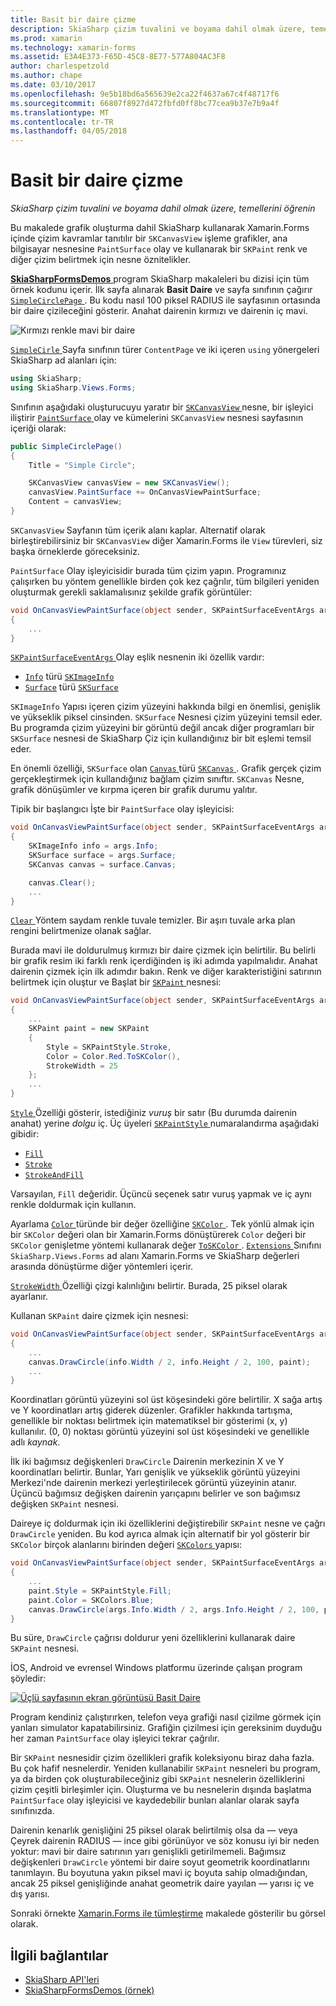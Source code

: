```yaml
---
title: Basit bir daire çizme
description: SkiaSharp çizim tuvalini ve boyama dahil olmak üzere, temellerini öğrenin
ms.prod: xamarin
ms.technology: xamarin-forms
ms.assetid: E3A4E373-F65D-45C8-8E77-577A804AC3F8
author: charlespetzold
ms.author: chape
ms.date: 03/10/2017
ms.openlocfilehash: 9e5b18bd6a565639e2ca22f4637a67c4f48717f6
ms.sourcegitcommit: 66807f8927d472fbfd0ff8bc77cea9b37e7b9a4f
ms.translationtype: MT
ms.contentlocale: tr-TR
ms.lasthandoff: 04/05/2018
---
```

# <a name="drawing-a-simple-circle"></a>Basit bir daire çizme

_SkiaSharp çizim tuvalini ve boyama dahil olmak üzere, temellerini öğrenin_

Bu makalede grafik oluşturma dahil SkiaSharp kullanarak Xamarin.Forms içinde çizim kavramlar tanıtılır bir `SKCanvasView` işleme grafikler, ana bilgisayar nesnesine `PaintSurface` olay ve kullanarak bir `SKPaint` renk ve diğer çizim belirtmek için nesne öznitelikler.

[ **SkiaSharpFormsDemos** ](https://developer.xamarin.com/samples/xamarin-forms/SkiaSharpForms/Demos/) program SkiaSharp makaleleri bu dizisi için tüm örnek kodunu içerir. İlk sayfa alınarak **Basit Daire** ve sayfa sınıfının çağırır [ `SimpleCirclePage` ](https://github.com/xamarin/xamarin-forms-samples/blob/master/SkiaSharpForms/Demos/Demos/SkiaSharpFormsDemos/Basics/SimpleCirclePage.cs). Bu kodu nasıl 100 piksel RADIUS ile sayfasının ortasında bir daire çizileceğini gösterir. Anahat dairenin kırmızı ve dairenin iç mavi.

![](circle-images/circleexample.png "Kırmızı renkle mavi bir daire")

[ `SimpleCirle` ](https://github.com/xamarin/xamarin-forms-samples/blob/master/SkiaSharpForms/Demos/Demos/SkiaSharpFormsDemos/Basics/SimpleCirclePage.cs) Sayfa sınıfının türer `ContentPage` ve iki içeren `using` yönergeleri SkiaSharp ad alanları için:

```csharp
using SkiaSharp;
using SkiaSharp.Views.Forms;
```

Sınıfının aşağıdaki oluşturucuyu yaratır bir [ `SKCanvasView` ](https://developer.xamarin.com/api/type/SkiaSharp.Views.Forms.SKCanvasView/) nesne, bir işleyici iliştirir [ `PaintSurface` ](https://developer.xamarin.com/api/event/SkiaSharp.Views.Forms.SKCanvasView.PaintSurface/) olay ve kümelerini `SKCanvasView` nesnesi sayfasının içeriği olarak:

```csharp
public SimpleCirclePage()
{
    Title = "Simple Circle";

    SKCanvasView canvasView = new SKCanvasView();
    canvasView.PaintSurface += OnCanvasViewPaintSurface;
    Content = canvasView;
}
```

`SKCanvasView` Sayfanın tüm içerik alanı kaplar. Alternatif olarak birleştirebilirsiniz bir `SKCanvasView` diğer Xamarin.Forms ile `View` türevleri, siz başka örneklerde göreceksiniz.

`PaintSurface` Olay işleyicisidir burada tüm çizim yapın. Programınız çalışırken bu yöntem genellikle birden çok kez çağrılır, tüm bilgileri yeniden oluşturmak gerekli saklamalısınız şekilde grafik görüntüler:

```csharp
void OnCanvasViewPaintSurface(object sender, SKPaintSurfaceEventArgs args)
{
    ...
}

```

[ `SKPaintSurfaceEventArgs` ](https://developer.xamarin.com/api/type/SkiaSharp.Views.Forms.SKPaintSurfaceEventArgs/) Olay eşlik nesnenin iki özellik vardır:

- [`Info`](https://developer.xamarin.com/api/property/SkiaSharp.Views.Forms.SKPaintSurfaceEventArgs.Info/) türü [`SKImageInfo`](https://developer.xamarin.com/api/type/SkiaSharp.SKImageInfo/)
- [`Surface`](https://developer.xamarin.com/api/property/SkiaSharp.Views.Forms.SKPaintSurfaceEventArgs.Surface/) türü [`SKSurface`](https://developer.xamarin.com/api/type/SkiaSharp.SKSurface/)

`SKImageInfo` Yapısı içeren çizim yüzeyini hakkında bilgi en önemlisi, genişlik ve yükseklik piksel cinsinden. `SKSurface` Nesnesi çizim yüzeyini temsil eder. Bu programda çizim yüzeyini bir görüntü değil ancak diğer programları bir `SKSurface` nesnesi de SkiaSharp Çiz için kullandığınız bir bit eşlemi temsil eder.

En önemli özelliği, `SKSurface` olan [ `Canvas` ](https://developer.xamarin.com/api/property/SkiaSharp.SKSurface.Canvas/) türü [ `SKCanvas` ](https://developer.xamarin.com/api/type/SkiaSharp.SKCanvas/). Grafik gerçek çizim gerçekleştirmek için kullandığınız bağlam çizim sınıftır. `SKCanvas` Nesne, grafik dönüşümler ve kırpma içeren bir grafik durumu yalıtır.

Tipik bir başlangıcı İşte bir `PaintSurface` olay işleyicisi:

```csharp
void OnCanvasViewPaintSurface(object sender, SKPaintSurfaceEventArgs args)
{
    SKImageInfo info = args.Info;
    SKSurface surface = args.Surface;
    SKCanvas canvas = surface.Canvas;

    canvas.Clear();
    ...
}

```

[ `Clear` ](https://developer.xamarin.com/api/member/SkiaSharp.SKCanvas.Clear()/) Yöntem saydam renkle tuvale temizler. Bir aşırı tuvale arka plan rengini belirtmenize olanak sağlar.

Burada mavi ile doldurulmuş kırmızı bir daire çizmek için belirtilir. Bu belirli bir grafik resim iki farklı renk içerdiğinden iş iki adımda yapılmalıdır. Anahat dairenin çizmek için ilk adımdır bakın. Renk ve diğer karakteristiğini satırının belirtmek için oluştur ve Başlat bir [ `SKPaint` ](https://developer.xamarin.com/api/type/SkiaSharp.SKPaint/) nesnesi:

```csharp
void OnCanvasViewPaintSurface(object sender, SKPaintSurfaceEventArgs args)
{
    ...
    SKPaint paint = new SKPaint
    {
        Style = SKPaintStyle.Stroke,
        Color = Color.Red.ToSKColor(),
        StrokeWidth = 25
    };
    ...
}
```

[ `Style` ](https://developer.xamarin.com/api/property/SkiaSharp.SKPaint.Style/) Özelliği gösterir, istediğiniz *vuruş* bir satır (Bu durumda dairenin anahat) yerine *dolgu* iç. Üç üyeleri [ `SKPaintStyle` ](https://developer.xamarin.com/api/type/SkiaSharp.SKPaintStyle/) numaralandırma aşağıdaki gibidir:

- [`Fill`](https://developer.xamarin.com/api/field/SkiaSharp.SKPaintStyle.Fill/)
- [`Stroke`](https://developer.xamarin.com/api/field/SkiaSharp.SKPaintStyle.Stroke/)
- [`StrokeAndFill`](https://developer.xamarin.com/api/field/SkiaSharp.SKPaintStyle.StrokeAndFill/)

Varsayılan, `Fill` değeridir. Üçüncü seçenek satır vuruş yapmak ve iç aynı renkle doldurmak için kullanın.

Ayarlama [ `Color` ](https://developer.xamarin.com/api/property/SkiaSharp.SKPaint.Color/) türünde bir değer özelliğine [ `SKColor` ](https://developer.xamarin.com/api/type/SkiaSharp.SKColor/). Tek yönlü almak için bir `SKColor` değeri olan bir Xamarin.Forms dönüştürerek `Color` değeri bir `SKColor` genişletme yöntemi kullanarak değer [ `ToSKColor` ](https://developer.xamarin.com/api/member/SkiaSharp.Views.Forms.Extensions.ToSKColor/p/Xamarin.Forms.Color/). [ `Extensions` ](https://developer.xamarin.com/api/type/SkiaSharp.Views.Forms.Extensions/) Sınıfını `SkiaSharp.Views.Forms` ad alanı Xamarin.Forms ve SkiaSharp değerleri arasında dönüştürme diğer yöntemleri içerir.

[ `StrokeWidth` ](https://developer.xamarin.com/api/property/SkiaSharp.SKPaint.StrokeWidth/) Özelliği çizgi kalınlığını belirtir. Burada, 25 piksel olarak ayarlanır.

Kullanan `SKPaint` daire çizmek için nesnesi:

```csharp
void OnCanvasViewPaintSurface(object sender, SKPaintSurfaceEventArgs args)
{
    ...
    canvas.DrawCircle(info.Width / 2, info.Height / 2, 100, paint);
    ...
}
```

Koordinatları görüntü yüzeyini sol üst köşesindeki göre belirtilir. X sağa artış ve Y koordinatları artış giderek düzenler. Grafikler hakkında tartışma, genellikle bir noktası belirtmek için matematiksel bir gösterimi (x, y) kullanılır. (0, 0) noktası görüntü yüzeyini sol üst köşesindeki ve genellikle adlı *kaynak*.

İlk iki bağımsız değişkenleri `DrawCircle` Dairenin merkezinin X ve Y koordinatları belirtir. Bunlar, Yarı genişlik ve yükseklik görüntü yüzeyini Merkezi'nde dairenin merkezi yerleştirilecek görüntü yüzeyinin atanır. Üçüncü bağımsız değişken dairenin yarıçapını belirler ve son bağımsız değişken `SKPaint` nesnesi.

Daireye iç doldurmak için iki özelliklerini değiştirebilir `SKPaint` nesne ve çağrı `DrawCircle` yeniden. Bu kod ayrıca almak için alternatif bir yol gösterir bir `SKColor` birçok alanlarını birinden değeri [ `SKColors` ](https://developer.xamarin.com/api/type/SkiaSharp.SKColors/) yapısı:

```csharp
void OnCanvasViewPaintSurface(object sender, SKPaintSurfaceEventArgs args)
{
    ...
    paint.Style = SKPaintStyle.Fill;
    paint.Color = SKColors.Blue;
    canvas.DrawCircle(args.Info.Width / 2, args.Info.Height / 2, 100, paint);
}
```
Bu süre, `DrawCircle` çağrısı doldurur yeni özelliklerini kullanarak daire `SKPaint` nesnesi.

İOS, Android ve evrensel Windows platformu üzerinde çalışan program şöyledir:

[![](circle-images/simplecircle-small.png "Üçlü sayfasının ekran görüntüsü Basit Daire")](circle-images/simplecircle-large.png#lightbox "Üçlü sayfasının ekran görüntüsü basit daire")

Program kendiniz çalıştırırken, telefon veya grafiği nasıl çizilme görmek için yanları simulator kapatabilirsiniz. Grafiğin çizilmesi için gereksinim duyduğu her zaman `PaintSurface` olay işleyici tekrar çağrılır.

Bir `SKPaint` nesnesidir çizim özellikleri grafik koleksiyonu biraz daha fazla. Bu çok hafif nesnelerdir. Yeniden kullanabilir `SKPaint` nesneleri bu program, ya da birden çok oluşturabileceğiniz gibi `SKPaint` nesnelerin özelliklerini çizim çeşitli birleşimler için. Oluşturma ve bu nesnelerin dışında başlatma `PaintSurface` olay işleyicisi ve kaydedebilir bunları alanlar olarak sayfa sınıfınızda.

Dairenin kenarlık genişliğini 25 piksel olarak belirtilmiş olsa da &mdash; veya Çeyrek dairenin RADIUS &mdash; ince gibi görünüyor ve söz konusu iyi bir neden yoktur: mavi bir daire satırının yarı genişlikli getirilmemeli. Bağımsız değişkenleri `DrawCircle` yöntemi bir daire soyut geometrik koordinatlarını tanımlayın. Bu boyutuna yakın piksel mavi iç boyuta sahip olmadığından, ancak 25 piksel genişliğinde anahat geometrik daire yayılan &mdash; yarısı iç ve dış yarısı.

Sonraki örnekte [Xamarin.Forms ile tümleştirme](~/xamarin-forms/user-interface/graphics/skiasharp/basics/integration.md) makalede gösterilir bu görsel olarak.


## <a name="related-links"></a>İlgili bağlantılar

- [SkiaSharp API'leri](https://developer.xamarin.com/api/root/SkiaSharp/)
- [SkiaSharpFormsDemos (örnek)](https://developer.xamarin.com/samples/xamarin-forms/SkiaSharpForms/Demos/)
